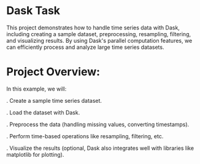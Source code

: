 # Dask Task

This project demonstrates how to handle time series data with Dask, including creating a sample dataset, preprocessing, resampling, filtering, and visualizing results. By using Dask's parallel computation features, we can efficiently process and analyze large time series datasets.

# Project Overview:

In this example, we will:

. Create a sample time series dataset.

. Load the dataset with Dask.

. Preprocess the data (handling missing values, converting timestamps).

. Perform time-based operations like resampling, filtering, etc.

. Visualize the results (optional, Dask also integrates well with libraries like matplotlib for plotting).

